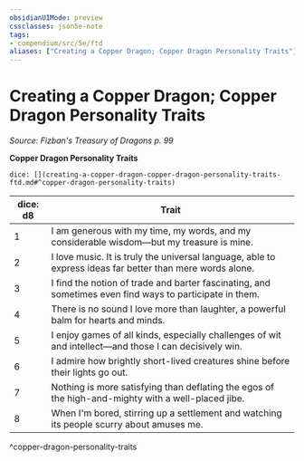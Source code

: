 ```yaml
---
obsidianUIMode: preview
cssclasses: json5e-note
tags:
- compendium/src/5e/ftd
aliases: ["Creating a Copper Dragon; Copper Dragon Personality Traits"]
---
```

# Creating a Copper Dragon; Copper Dragon Personality Traits
*Source: Fizban's Treasury of Dragons p. 99* 

**Copper Dragon Personality Traits**

`dice: [](creating-a-copper-dragon-copper-dragon-personality-traits-ftd.md#^copper-dragon-personality-traits)`

| dice: d8 | Trait |
|----------|-------|
| 1 | I am generous with my time, my words, and my considerable wisdom—but my treasure is mine. |
| 2 | I love music. It is truly the universal language, able to express ideas far better than mere words alone. |
| 3 | I find the notion of trade and barter fascinating, and sometimes even find ways to participate in them. |
| 4 | There is no sound I love more than laughter, a powerful balm for hearts and minds. |
| 5 | I enjoy games of all kinds, especially challenges of wit and intellect—and those I can decisively win. |
| 6 | I admire how brightly short-lived creatures shine before their lights go out. |
| 7 | Nothing is more satisfying than deflating the egos of the high-and-mighty with a well-placed jibe. |
| 8 | When I'm bored, stirring up a settlement and watching its people scurry about amuses me. |
^copper-dragon-personality-traits